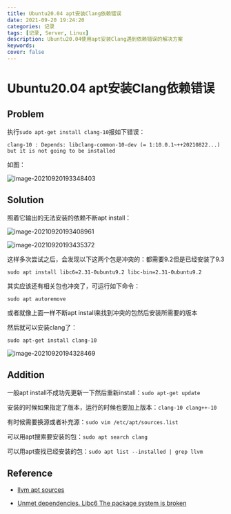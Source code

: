 ```yaml
---
title: Ubuntu20.04 apt安装Clang依赖错误
date: 2021-09-20 19:24:20
categories: 记录
tags: [记录, Server, Linux]
description: Ubuntu20.04使用apt安装Clang遇到依赖错误的解决方案
keywords:
cover: false
---
```


# Ubuntu20.04 apt安装Clang依赖错误

## Problem

执行`sudo apt-get install clang-10`报如下错误：

`clang-10 : Depends: libclang-common-10-dev (= 1:10.0.1~++20210822...) but it is not going to be installed`

如图：

![image-20210920193348403](http://img.luooofan.site/20210920-200020-image-20210920193348403.png)



## Solution

照着它输出的无法安装的依赖不断apt install：

![image-20210920193408961](http://img.luooofan.site/20210920-200022-image-20210920193408961.png)

![image-20210920193435372](http://img.luooofan.site/20210920-200022-image-20210920193435372.png)

这样多次尝试之后，会发现以下这两个包是冲突的：都需要9.2但是已经安装了9.3

`sudo apt install libc6=2.31-0ubuntu9.2 libc-bin=2.31-0ubuntu9.2`

其实应该还有相关包也冲突了，可运行如下命令：

`sudo apt autoremove`

或者就像上面一样不断apt install来找到冲突的包然后安装所需要的版本

然后就可以安装clang了：

`sudo apt-get install clang-10`

![image-20210920194328469](http://img.luooofan.site/20210920-200023-image-20210920194328469.png)



## Addition

一般apt install不成功先更新一下然后重新install：`sudo apt-get update`

安装的时候如果指定了版本，运行的时候也要加上版本：`clang-10 clang++-10`

有时候需要换源或者补充源：`sudo vim /etc/apt/sources.list`

可以用apt搜索要安装的包：`sudo apt search clang`

可以用apt查找已经安装的包：`sudo apt list --installed | grep llvm`



## Reference

- [llvm apt sources](https://github.com/actions/virtual-environments/issues/104#issuecomment-555806825)

- [Unmet dependencies. Libc6 The package system is broken](https://askubuntu.com/questions/1315906/unmet-dependencies-libc6-the-package-system-is-broken)

